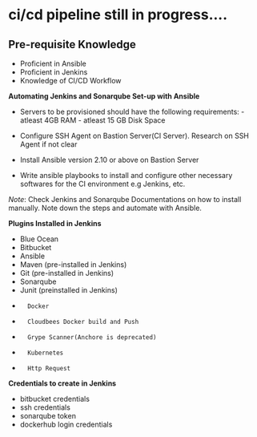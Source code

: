 # ci/cd pipeline still in progress....

## Pre-requisite Knowledge
- Proficient in Ansible
- Proficient in Jenkins
- Knowledge of CI/CD Workflow

**Automating Jenkins and Sonarqube Set-up with Ansible**

- Servers to be provisioned should have the following requirements: 
        - atleast 4GB RAM
        - atleast 15 GB Disk Space

- Configure SSH Agent on Bastion Server(CI Server). Research on SSH Agent if not clear

- Install Ansible version 2.10 or above on Bastion Server

- Write ansible playbooks to install and configure other necessary softwares for the CI environment e.g Jenkins, etc.

*Note*: Check Jenkins and Sonarqube Documentations on how to install manually.
Note down the steps and automate with Ansible.

**Plugins Installed in Jenkins**
-	Blue Ocean
-	Bitbucket
-	Ansible
-	Maven (pre-installed in Jenkins)
-	Git (pre-installed in Jenkins)
-	Sonarqube
-	Junit (preinstalled in Jenkins)
-       Docker
-       Cloudbees Docker build and Push
-       Grype Scanner(Anchore is deprecated)
-       Kubernetes
-       Http Request

**Credentials to create in Jenkins**
-   bitbucket credentials
-   ssh credentials
-   sonarqube token
-   dockerhub login credentials






